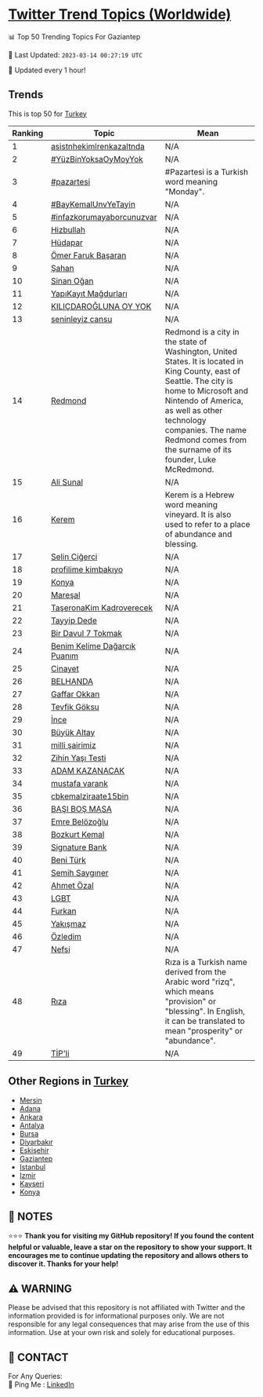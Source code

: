 [Twitter Trend Topics (Worldwide)](https://github.com/ErcinDedeoglu/Twitter-Trend-Topics)
==========


📊 Top 50 Trending Topics For Gaziantep

📆 Last Updated: `2023-03-14 00:27:19 UTC`

🔧 Updated every 1 hour!


## Trends

This is top 50 for [Turkey](</Turkey>)

| Ranking | Topic | Mean |
| ------- | ------------ | ------------ |
| 1 | [asistnhekimlrenkazaltnda](http://twitter.com/search?q=asistnhekimlrenkazaltnda) | N/A |
| 2 | [#YüzBinYoksaOyMoyYok](http://twitter.com/search?q=%23Y%c3%bczBinYoksaOyMoyYok) | N/A |
| 3 | [#pazartesi](http://twitter.com/search?q=%23pazartesi) | #Pazartesi is a Turkish word meaning "Monday". |
| 4 | [#BayKemalUnvYeTayin](http://twitter.com/search?q=%23BayKemalUnvYeTayin) | N/A |
| 5 | [#infazkorumayaborcunuzvar](http://twitter.com/search?q=%23infazkorumayaborcunuzvar) | N/A |
| 6 | [Hizbullah](http://twitter.com/search?q=Hizbullah) | N/A |
| 7 | [Hüdapar](http://twitter.com/search?q=H%c3%bcdapar) | N/A |
| 8 | [Ömer Faruk Başaran](http://twitter.com/search?q=%c3%96mer+Faruk+Ba%c5%9faran) | N/A |
| 9 | [Şahan](http://twitter.com/search?q=%c5%9eahan) | N/A |
| 10 | [Sinan Oğan](http://twitter.com/search?q=Sinan+O%c4%9fan) | N/A |
| 11 | [YapıKayıt Mağdurları](http://twitter.com/search?q=Yap%c4%b1Kay%c4%b1t+Ma%c4%9fdurlar%c4%b1) | N/A |
| 12 | [KILIÇDAROĞLUNA OY YOK](http://twitter.com/search?q=KILI%c3%87DARO%c4%9eLUNA+OY+YOK) | N/A |
| 13 | [seninleyiz cansu](http://twitter.com/search?q=seninleyiz+cansu) | N/A |
| 14 | [Redmond](http://twitter.com/search?q=Redmond) | Redmond is a city in the state of Washington, United States. It is located in King County, east of Seattle. The city is home to Microsoft and Nintendo of America, as well as other technology companies. The name Redmond comes from the surname of its founder, Luke McRedmond. |
| 15 | [Ali Sunal](http://twitter.com/search?q=Ali+Sunal) | N/A |
| 16 | [Kerem](http://twitter.com/search?q=Kerem) | Kerem is a Hebrew word meaning vineyard. It is also used to refer to a place of abundance and blessing. |
| 17 | [Selin Ciğerci](http://twitter.com/search?q=Selin+Ci%c4%9ferci) | N/A |
| 18 | [profilime kimbakıyo](http://twitter.com/search?q=profilime+kimbak%c4%b1yo) | N/A |
| 19 | [Konya](http://twitter.com/search?q=Konya) | N/A |
| 20 | [Mareşal](http://twitter.com/search?q=Mare%c5%9fal) | N/A |
| 21 | [TaşeronaKim Kadroverecek](http://twitter.com/search?q=Ta%c5%9feronaKim+Kadroverecek) | N/A |
| 22 | [Tayyip Dede](http://twitter.com/search?q=Tayyip+Dede) | N/A |
| 23 | [Bir Davul 7 Tokmak](http://twitter.com/search?q=Bir+Davul+7+Tokmak) | N/A |
| 24 | [Benim Kelime Dağarcık Puanım](http://twitter.com/search?q=Benim+Kelime+Da%c4%9farc%c4%b1k+Puan%c4%b1m) | N/A |
| 25 | [Cinayet](http://twitter.com/search?q=Cinayet) | N/A |
| 26 | [BELHANDA](http://twitter.com/search?q=BELHANDA) | N/A |
| 27 | [Gaffar Okkan](http://twitter.com/search?q=Gaffar+Okkan) | N/A |
| 28 | [Tevfik Göksu](http://twitter.com/search?q=Tevfik+G%c3%b6ksu) | N/A |
| 29 | [İnce](http://twitter.com/search?q=%c4%b0nce) | N/A |
| 30 | [Büyük Altay](http://twitter.com/search?q=B%c3%bcy%c3%bck+Altay) | N/A |
| 31 | [milli şairimiz](http://twitter.com/search?q=milli+%c5%9fairimiz) | N/A |
| 32 | [Zihin Yaşı Testi](http://twitter.com/search?q=Zihin+Ya%c5%9f%c4%b1+Testi) | N/A |
| 33 | [ADAM KAZANACAK](http://twitter.com/search?q=ADAM+KAZANACAK) | N/A |
| 34 | [mustafa varank](http://twitter.com/search?q=mustafa+varank) | N/A |
| 35 | [cbkemalziraate15bin](http://twitter.com/search?q=cbkemalziraate15bin) | N/A |
| 36 | [BAŞI BOŞ MASA](http://twitter.com/search?q=BA%c5%9eI+BO%c5%9e+MASA) | N/A |
| 37 | [Emre Belözoğlu](http://twitter.com/search?q=Emre+Bel%c3%b6zo%c4%9flu) | N/A |
| 38 | [Bozkurt Kemal](http://twitter.com/search?q=Bozkurt+Kemal) | N/A |
| 39 | [Signature Bank](http://twitter.com/search?q=Signature+Bank) | N/A |
| 40 | [Beni Türk](http://twitter.com/search?q=Beni+T%c3%bcrk) | N/A |
| 41 | [Semih Saygıner](http://twitter.com/search?q=Semih+Sayg%c4%b1ner) | N/A |
| 42 | [Ahmet Özal](http://twitter.com/search?q=Ahmet+%c3%96zal) | N/A |
| 43 | [LGBT](http://twitter.com/search?q=LGBT) | N/A |
| 44 | [Furkan](http://twitter.com/search?q=Furkan) | N/A |
| 45 | [Yakışmaz](http://twitter.com/search?q=Yak%c4%b1%c5%9fmaz) | N/A |
| 46 | [Özledim](http://twitter.com/search?q=%c3%96zledim) | N/A |
| 47 | [Nefsi](http://twitter.com/search?q=Nefsi) | N/A |
| 48 | [Rıza](http://twitter.com/search?q=R%c4%b1za) | Rıza is a Turkish name derived from the Arabic word "rizq", which means "provision" or "blessing". In English, it can be translated to mean "prosperity" or "abundance". |
| 49 | [TİP'li](http://twitter.com/search?q=T%c4%b0P%27li) | N/A |



## Other Regions in [Turkey](</Turkey>)

* [Mersin](</Turkey/Mersin.md>)
* [Adana](</Turkey/Adana.md>)
* [Ankara](</Turkey/Ankara.md>)
* [Antalya](</Turkey/Antalya.md>)
* [Bursa](</Turkey/Bursa.md>)
* [Diyarbakır](</Turkey/Diyarbakır.md>)
* [Eskişehir](</Turkey/Eskişehir.md>)
* [Gaziantep](</Turkey/Gaziantep.md>)
* [Istanbul](</Turkey/Istanbul.md>)
* [Izmir](</Turkey/Izmir.md>)
* [Kayseri](</Turkey/Kayseri.md>)
* [Konya](</Turkey/Konya.md>)



## 📝 NOTES

⭐⭐⭐ **Thank you for visiting my GitHub repository! If you found the content helpful or valuable, leave a star on the repository to show your support. It encourages me to continue updating the repository and allows others to discover it. Thanks for your help!**


## ⚠️ WARNING

Please be advised that this repository is not affiliated with Twitter and the information provided is for informational purposes only. We are not responsible for any legal consequences that may arise from the use of this information. Use at your own risk and solely for educational purposes.


## 📨 CONTACT

 For Any Queries:  
            🏓 Ping Me : [LinkedIn](https://www.linkedin.com/in/ercindedeoglu/)
